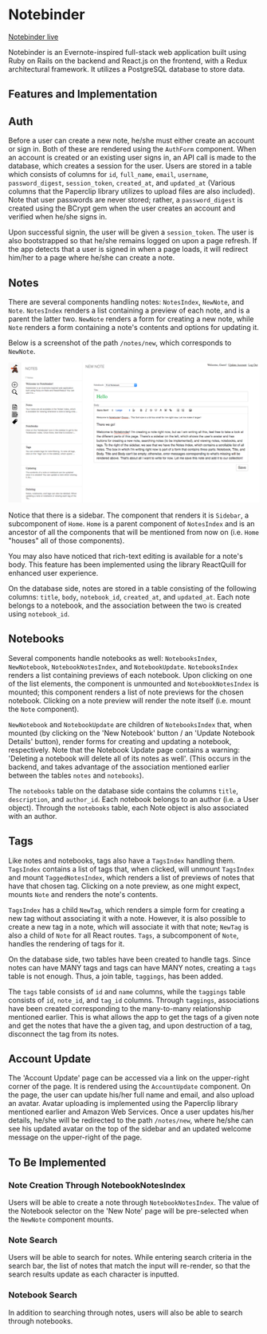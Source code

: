 # Notebinder

[Notebinder live][heroku]

[heroku]: http://notebinder.herokuapp.com

Notebinder is an Evernote-inspired full-stack web application built using Ruby on Rails on the backend and React.js on the frontend, with a Redux architectural framework. It utilizes a PostgreSQL database to store data.

## Features and Implementation

## Auth

Before a user can create a new note, he/she must either create an account or sign in. Both of these are rendered using the `AuthForm` component. When an account is created or an existing user signs in, an API call is made to the database, which creates a session for the user. Users are stored in a table which consists of columns for `id`, `full_name`, `email`, `username`, `password_digest`, `session_token`, `created_at`, and `updated_at` (Various columns that the Paperclip library utilizes to upload files are also included). Note that user passwords are never stored; rather, a `password_digest` is created using the BCrypt gem when the user creates an account and verified when he/she signs in.

Upon successful signin, the user will be given a `session_token`. The user is also bootstrapped so that he/she remains logged on upon a page refresh. If the app detects that a user is signed in when a page loads, it will redirect him/her to a page where he/she can create a note.

## Notes

There are several components handling notes: `NotesIndex`, `NewNote`, and `Note`. `NotesIndex` renders a list containing a preview of each note, and is a parent the latter two. `NewNote` renders a form for creating a new note, while `Note` renders a form containing a note's contents and options for updating it.

Below is a screenshot of the path `/notes/new`, which corresponds to `NewNote`.

![image of new note](docs/screenshots/new_note.png)

Notice that there is a sidebar. The component that renders it is `Sidebar`, a subcomponent of `Home`. `Home` is a parent component of `NotesIndex` and is an ancestor of all the components that will be mentioned from now on (i.e. `Home` "houses" all of those components).

You may also have noticed that rich-text editing is available for a note's body. This feature has been implemented using the library ReactQuill for enhanced user experience.

On the database side, notes are stored in a table consisting of the following columns: `title`, `body`, `notebook_id`, `created_at`, and `updated_at`. Each note belongs to a notebook, and the association between the two is created using `notebook_id`.

## Notebooks

Several components handle notebooks as well: `NotebooksIndex`, `NewNotebook`, `NotebookNotesIndex`, and `NotebookUpdate`. `NotebooksIndex` renders a list containing previews of each notebook. Upon clicking on one of the list elements, the component is unmounted and `NotebookNotesIndex` is mounted; this component renders a list of note previews for the chosen notebook. Clicking on a note preview will render the note itself (i.e. mount the `Note` component).

`NewNotebook` and `NotebookUpdate` are children of `NotebooksIndex` that, when mounted (by clicking on the 'New Notebook' button / an 'Update Notebook Details' button), render forms for creating and updating a notebook, respectively. Note that the Notebook Update page contains a warning: 'Deleting a notebook will delete all of its notes as well'. (This occurs in the backend, and takes advantage of the association mentioned earlier between the tables `notes` and `notebooks`).

The `notebooks` table on the database side contains the columns `title`, `description`, and `author_id`. Each notebook belongs to an author (i.e. a User object). Through the `notebooks` table, each Note object is also associated with an author.

## Tags

Like notes and notebooks, tags also have a `TagsIndex` handling them. `TagsIndex` contains a list of tags that, when clicked, will unmount `TagsIndex` and mount `TaggedNotesIndex`, which renders a list of previews of notes that have that chosen tag. Clicking on a note preview, as one might expect, mounts `Note` and renders the note's contents.

`TagsIndex` has a child `NewTag`, which renders a simple form for creating a new tag without associating it with a note. However, it is also possible to create a new tag in a note, which will associate it with that note; `NewTag` is also a child of `Note` for all React routes. `Tags`, a subcomponent of `Note`, handles the rendering of tags for it.

On the database side, two tables have been created to handle tags. Since notes can have MANY tags and tags can have MANY notes, creating a `tags` table is not enough. Thus, a join table, `taggings`, has been added.

The `tags` table consists of `id` and `name` columns, while the `taggings` table consists of `id`, `note_id`, and `tag_id` columns. Through `taggings`, associations have been created corresponding to the many-to-many relationship mentioned earlier. This is what allows the app to get the tags of a given note and get the notes that have the a given tag, and upon destruction of a tag, disconnect the tag from its notes.

## Account Update

The 'Account Update' page can be accessed via a link on the upper-right corner of the page. It is rendered using the `AccountUpdate` component. On the page, the user can update his/her full name and email, and also upload an avatar. Avatar uploading is implemented using the Paperclip library mentioned earlier and Amazon Web Services. Once a user updates his/her details, he/she will be redirected to the path `/notes/new`, where he/she can see his updated avatar on the top of the sidebar and an updated welcome message on the upper-right of the page.

## To Be Implemented

### Note Creation Through NotebookNotesIndex

Users will be able to create a note through `NotebookNotesIndex`. The value of the Notebook selector on the 'New Note' page will be pre-selected when the `NewNote` component mounts.

### Note Search

Users will be able to search for notes. While entering search criteria in the search bar, the list of notes that match the input will re-render, so that the search results update as each character is inputted.

### Notebook Search

In addition to searching through notes, users will also be able to search through notebooks.
